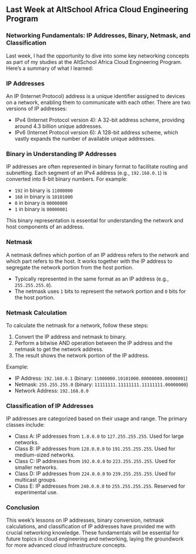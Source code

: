 ## Last Week at AltSchool Africa Cloud Engineering Program

### Networking Fundamentals: IP Addresses, Binary, Netmask, and Classification

Last week, I had the opportunity to dive into some key networking concepts as part of my studies at the AltSchool Africa Cloud Engineering Program. Here’s a summary of what I learned:

### IP Addresses
An IP (Internet Protocol) address is a unique identifier assigned to devices on a network, enabling them to communicate with each other. There are two versions of IP addresses:

- IPv4 (Internet Protocol version 4): A 32-bit address scheme, providing around 4.3 billion unique addresses.
- IPv6 (Internet Protocol version 6): A 128-bit address scheme, which vastly expands the number of available unique addresses.

### Binary in Understanding IP Addresses
IP addresses are often represented in binary format to facilitate routing and subnetting. Each segment of an IPv4 address (e.g., `192.168.0.1`) is converted into 8-bit binary numbers. For example:

- `192` in binary is `11000000`
- `168` in binary is `10101000`
- `0` in binary is `00000000`
- `1` in binary is `00000001`

This binary representation is essential for understanding the network and host components of an address.

### Netmask
A netmask defines which portion of an IP address refers to the network and which part refers to the host. It works together with the IP address to segregate the network portion from the host portion.

- Typically represented in the same format as an IP address (e.g., `255.255.255.0`).
- The netmask uses `1` bits to represent the network portion and `0` bits for the host portion.

### Netmask Calculation
To calculate the netmask for a network, follow these steps:

1. Convert the IP address and netmask to binary.
2. Perform a bitwise AND operation between the IP address and the netmask to get the network address.
3. The result shows the network portion of the IP address.

Example:
- IP Address: `192.168.0.1` (binary: `11000000.10101000.00000000.00000001`)
- Netmask: `255.255.255.0` (binary: `11111111.11111111.11111111.00000000`)
- Network Address: `192.168.0.0`

### Classification of IP Addresses
IP addresses are categorized based on their usage and range. The primary classes include:

- Class A: IP addresses from `1.0.0.0` to `127.255.255.255`. Used for large networks.
- Class B: IP addresses from `128.0.0.0` to `191.255.255.255`. Used for medium-sized networks.
- Class C: IP addresses from `192.0.0.0` to `223.255.255.255`. Used for smaller networks.
- Class D: IP addresses from `224.0.0.0` to `239.255.255.255`. Used for multicast groups.
- Class E: IP addresses from `240.0.0.0` to `255.255.255.255`. Reserved for experimental use.

### Conclusion
This week’s lessons on IP addresses, binary conversion, netmask calculations, and classification of IP addresses have provided me with crucial networking knowledge. These fundamentals will be essential for future topics in cloud engineering and networking, laying the groundwork for more advanced cloud infrastructure concepts.
